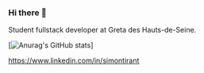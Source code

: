 ### Hi there 👋

Student fullstack developer at Greta des Hauts-de-Seine.

[![Anurag's GitHub stats](https://github-readme-stats.vercel.app/api?username=Sancxo&count_private=true&show_icons=true?theme=tokyonight)]

https://www.linkedin.com/in/simontirant

<!--
**Sancxo/sancxo** is a ✨ _special_ ✨ repository because its `README.md` (this file) appears on your GitHub profile.

Here are some ideas to get you started:

- 🔭 I’m currently working on ...
- 🌱 I’m currently learning ...
- 👯 I’m looking to collaborate on ...
- 🤔 I’m looking for help with ...
- 💬 Ask me about ...
- 📫 How to reach me: ...
- 😄 Pronouns: ...
- ⚡ Fun fact: ...
-->
